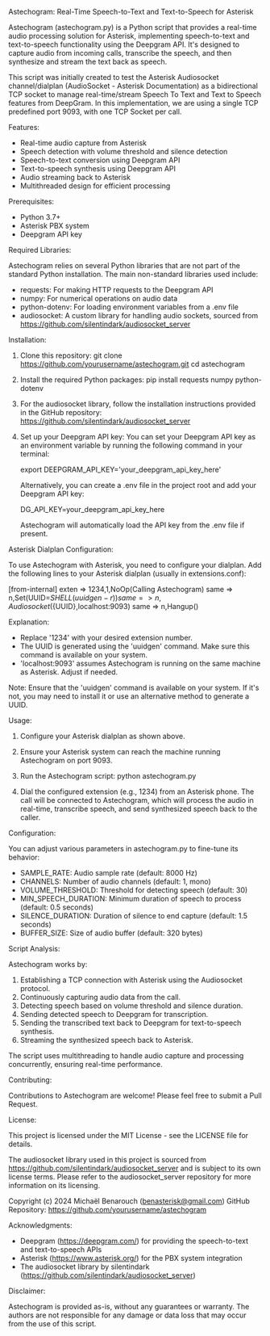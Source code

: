 Astechogram: Real-Time Speech-to-Text and Text-to-Speech for Asterisk

Astechogram (astechogram.py) is a Python script that provides a real-time audio processing solution for Asterisk, implementing speech-to-text and text-to-speech functionality using the Deepgram API. It's designed to capture audio from incoming calls, transcribe the speech, and then synthesize and stream the text back as speech.

This script was initially created to test the Asterisk Audiosocket channel/dialplan (AudioSocket - Asterisk Documentation) as a bidirectional TCP socket to manage real-time/stream Speech To Text and Text to Speech features from DeepGram. In this implementation, we are using a single TCP predefined port 9093, with one TCP Socket per call.

Features:

- Real-time audio capture from Asterisk
- Speech detection with volume threshold and silence detection
- Speech-to-text conversion using Deepgram API
- Text-to-speech synthesis using Deepgram API
- Audio streaming back to Asterisk
- Multithreaded design for efficient processing

Prerequisites:

- Python 3.7+
- Asterisk PBX system
- Deepgram API key

Required Libraries:

Astechogram relies on several Python libraries that are not part of the standard Python installation. The main non-standard libraries used include:

- requests: For making HTTP requests to the Deepgram API
- numpy: For numerical operations on audio data
- python-dotenv: For loading environment variables from a .env file
- audiosocket: A custom library for handling audio sockets, sourced from https://github.com/silentindark/audiosocket_server

Installation:

1. Clone this repository:
   git clone https://github.com/yourusername/astechogram.git
   cd astechogram

2. Install the required Python packages:
   pip install requests numpy python-dotenv

3. For the audiosocket library, follow the installation instructions provided in the GitHub repository:
   https://github.com/silentindark/audiosocket_server

4. Set up your Deepgram API key:
   You can set your Deepgram API key as an environment variable by running the following command in your terminal:
   
   export DEEPGRAM_API_KEY='your_deepgram_api_key_here'
   
   Alternatively, you can create a .env file in the project root and add your Deepgram API key:
   
   DG_API_KEY=your_deepgram_api_key_here

   Astechogram will automatically load the API key from the .env file if present.

Asterisk Dialplan Configuration:

To use Astechogram with Asterisk, you need to configure your dialplan. Add the following lines to your Asterisk dialplan (usually in extensions.conf):

[from-internal]
exten => 1234,1,NoOp(Calling Astechogram)
same => n,Set(UUID=${SHELL(uuidgen -r)})
same => n,Audiosocket(${UUID},localhost:9093)
same => n,Hangup()

Explanation:
- Replace '1234' with your desired extension number.
- The UUID is generated using the 'uuidgen' command. Make sure this command is available on your system.
- 'localhost:9093' assumes Astechogram is running on the same machine as Asterisk. Adjust if needed.

Note: Ensure that the 'uuidgen' command is available on your system. If it's not, you may need to install it or use an alternative method to generate a UUID.

Usage:

1. Configure your Asterisk dialplan as shown above.

2. Ensure your Asterisk system can reach the machine running Astechogram on port 9093.

3. Run the Astechogram script:
   python astechogram.py

4. Dial the configured extension (e.g., 1234) from an Asterisk phone. The call will be connected
   to Astechogram, which will process the audio in real-time, transcribe speech, and send
   synthesized speech back to the caller.

Configuration:

You can adjust various parameters in astechogram.py to fine-tune its behavior:

- SAMPLE_RATE: Audio sample rate (default: 8000 Hz)
- CHANNELS: Number of audio channels (default: 1, mono)
- VOLUME_THRESHOLD: Threshold for detecting speech (default: 30)
- MIN_SPEECH_DURATION: Minimum duration of speech to process (default: 0.5 seconds)
- SILENCE_DURATION: Duration of silence to end capture (default: 1.5 seconds)
- BUFFER_SIZE: Size of audio buffer (default: 320 bytes)

Script Analysis:

Astechogram works by:
1. Establishing a TCP connection with Asterisk using the Audiosocket protocol.
2. Continuously capturing audio data from the call.
3. Detecting speech based on volume threshold and silence duration.
4. Sending detected speech to Deepgram for transcription.
5. Sending the transcribed text back to Deepgram for text-to-speech synthesis.
6. Streaming the synthesized speech back to Asterisk.

The script uses multithreading to handle audio capture and processing concurrently, ensuring real-time performance.

Contributing:

Contributions to Astechogram are welcome! Please feel free to submit a Pull Request.

License:

This project is licensed under the MIT License - see the LICENSE file for details.

The audiosocket library used in this project is sourced from https://github.com/silentindark/audiosocket_server and is subject to its own license terms. Please refer to the audiosocket_server repository for more information on its licensing.

Copyright (c) 2024 Michaël Benarouch (benasterisk@gmail.com)
GitHub Repository: https://github.com/yourusername/astechogram

Acknowledgments:

- Deepgram (https://deepgram.com/) for providing the speech-to-text and text-to-speech APIs
- Asterisk (https://www.asterisk.org/) for the PBX system integration
- The audiosocket library by silentindark (https://github.com/silentindark/audiosocket_server)

Disclaimer:

Astechogram is provided as-is, without any guarantees or warranty. The authors are not responsible for any damage or data loss that may occur from the use of this script.

